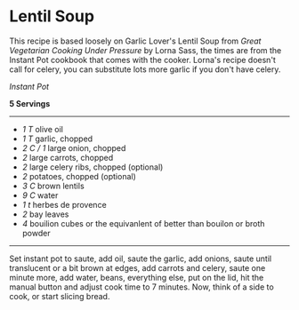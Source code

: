 # Lentil Soup

This recipe is based loosely on Garlic Lover's Lentil Soup from _Great
Vegetarian Cooking Under Pressure_ by Lorna Sass, the times are from the Instant
Pot cookbook that comes with the cooker. Lorna's recipe doesn't call for
celery, you can substitute lots more garlic if you don't have celery.

*Instant Pot*

**5 Servings**

---

- *1 T* olive oil
- *1 T* garlic, chopped
- *2 C / 1* large onion, chopped
- *2* large carrots, chopped
- *2* large celery ribs, chopped (optional)
- *2* potatoes, chopped (optional)
- *3 C* brown lentils
- *9 C* water
- *1 t* herbes de provence
- *2* bay leaves
- *4* bouilion cubes or the equivanlent of better than bouilon or broth powder

---

Set instant pot to saute, add oil, saute the garlic, add onions, saute until
translucent or a bit brown at edges, add carrots and celery, saute one minute
more, add water, beans, everything else, put on the lid, hit the manual button
and adjust cook time to 7 minutes. Now, think of a side to cook, or start
slicing bread.

